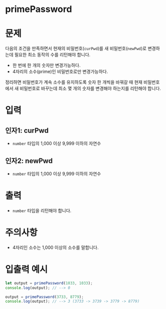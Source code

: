 # primePassword
# 문제
다음의 조건을 만족하면서 현재의 비밀번호(`curPwd`)를 새 비밀번호(`newPwd`)로 변경하는데 필요한 최소 동작의 수를 리턴해야 합니다.

- 한 번에 한 개의 숫자만 변경가능하다.
- 4자리의 소수(prime)인 비밀번호로만 변경가능하다.

정리하면 비밀번호가 계속 소수를 유지하도록 숫자 한 개씩을 바꿔갈 때 현재 비밀번호에서 새 비밀번호로 바꾸는데 최소 몇 개의 숫자를 변경해야 하는지를 리턴해야 합니다.

# 입력
## 인자1: curPwd
- `number` 타입의 1,000 이상 9,999 이하의 자연수
## 인자2: newPwd
- `number` 타입의 1,000 이상 9,999 이하의 자연수

# 출력
- `number` 타입을 리턴해야 합니다.

# 주의사항
- 4자리인 소수는 1,000 이상의 소수를 말합니다.

# 입출력 예시
```javascript
let output = primePassword(1033, 1033);
console.log(output); // --> 0

output = primePassword(3733, 8779);
console.log(output); // --> 3 (3733 -> 3739 -> 3779 -> 8779)
```
